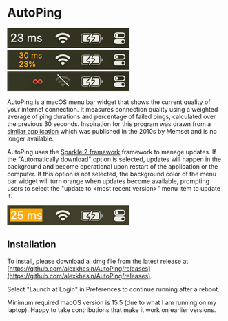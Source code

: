 # AutoPing

[![different states](assets/states.png)](https://github.com/alexkhesin/AutoPing/releases)

AutoPing is a macOS menu bar widget that shows the current quality of your internet connection.
It measures connection quality using a weighted average of ping durations and percentage of failed
pings, calculated over the previous 30 seconds. Inspiration for this program was drawn from a
[similar application](https://web.archive.org/web/20160410212547/https://itunes.apple.com/gb/app/autoping/id632347870?mt=12)
which was published in the 2010s by Memset and is no longer available.

AutoPing uses the [Sparkle 2 framework](https://sparkle-project.org/) framework to manage updates.
If the "Automatically download" option is selected, updates will happen in the background and become
operational upon restart of the application or the computer. If this option is not selected, the
background color of the menu bar widget will turn orange when updates become available, prompting users
to select the "update to \<most recent version\>" menu item to update it.

![when update detected](assets/updated.png)

## Installation

To install, please download a .dmg file from the latest release at [https://github.com/alexkhesin/AutoPing/releases](https://github.com/alexkhesin/AutoPing/releases).

Select "Launch at Login" in Preferences to continue running after a reboot.

Minimum required macOS version is 15.5 (due to what I am running on my laptop).
Happy to take contributions that make it work on earlier versions.







